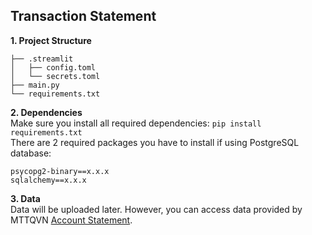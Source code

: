 ## Transaction Statement

**1. Project Structure**
```
├── .streamlit
│   ├── config.toml
│   └── secrets.toml
├── main.py
└── requirements.txt
```

**2. Dependencies**  
Make sure you install all required dependencies: ```pip install requirements.txt```  
There are 2 required packages you have to install if using PostgreSQL database:
```
psycopg2-binary==x.x.x
sqlalchemy==x.x.x
```

**3. Data**  
Data will be uploaded later. However, you can access data provided by MTTQVN [Account Statement](https://drive.google.com/file/d/18dIWiReYtJkyuQ_8vSBJWweGaD71rBpu/view?fbclid=IwY2xjawFTMKVleHRuA2FlbQIxMAABHf_DWcr9W_RZV5SjskTgjKOIcRd2fSSNRwtGNimH7E6zecT6CLezms40lA_aem_yILZmkLi3BmNbVRktpcvPw).
